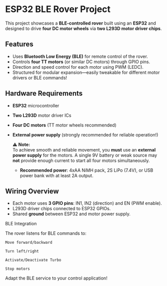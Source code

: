 # ESP32 BLE Rover Project

This project showcases a **BLE-controlled rover** built using an **ESP32** and designed to drive **four DC motor wheels** via **two L293D motor driver chips**.

## Features
- Uses **Bluetooth Low Energy (BLE)** for remote control of the rover.
- Controls **four TT motors** (or similar DC motors) through GPIO pins.
- Direction and speed control for each motor using PWM (LEDC).
- Structured for modular expansion—easily tweakable for different motor drivers or BLE commands!

## Hardware Requirements
- **ESP32** microcontroller
- **Two L293D** motor driver ICs
- **Four DC motors** (TT motor wheels recommended)
- **External power supply** (strongly recommended for reliable operation!)

  ⚠️ **Note:**  
  To achieve smooth and reliable movement, you **must** use an **external power supply** for the motors. A single 9V battery or weak source may **not** provide enough current to start all four motors simultaneously.  
  - **Recommended power**: 4xAA NiMH pack, 2S LiPo (7.4V), or USB power bank with at least 2A output.

## Wiring Overview
- Each motor uses **3 GPIO pins**: IN1, IN2 (direction) and EN (PWM enable).
- L293D driver chips connected to ESP32 GPIOs.
- Shared **ground** between ESP32 and motor power supply.

BLE Integration

The rover listens for BLE commands to:

    Move forward/backward

    Turn left/right

    Activate/Deactivate Turbo

    Stop motors

Adapt the BLE service to your control application!
